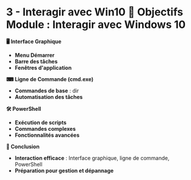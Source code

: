 # 3 - Interagir avec Win10 **🌟 Objectifs Module : Interagir avec Windows 10**



**🖥 Interface Graphique**

- **Menu Démarrer**
- **Barre des tâches**
- **Fenêtres d'application**



**⌨ Ligne de Commande (cmd.exe)**

- **Commandes de base** : dir
- **Automatisation des tâches**



**🛠 PowerShell**

- **Exécution de scripts**
- **Commandes complexes**
- **Fonctionnalités avancées**



**🎯 Conclusion**

- **Interaction efficace** : Interface graphique, ligne de commande, PowerShell
- **Préparation pour gestion et dépannage**
